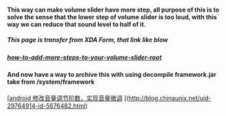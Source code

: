#### This way can make volume slider have more step, all purpose of this is to solve the sense that the lower step of volume slider is too loud, with this way we can reduce that sound level to half of it.

##### This page is transfer from XDA Form, that link like blow 

##### [how-to-add-more-steps-to-your-volume-slider-root](https://www.xda-developers.com/how-to-add-more-steps-to-your-volume-slider-root/)



#### And now have a way to archive this with using decompile framework.jar take from /system/framework

[[android 修改音量调节阶数，实现音量微调](http://blog.chinaunix.net/uid-29764914-id-5676482.html) ](http://blog.chinaunix.net/uid-29764914-id-5676482.html)
